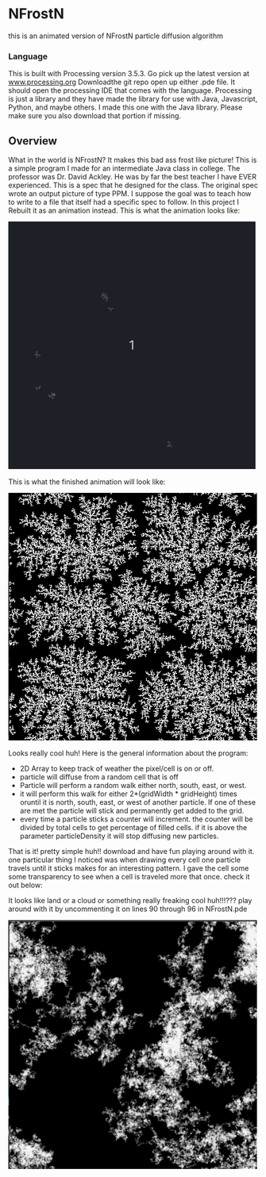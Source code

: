 # NFrostN
this is an animated version of NFrostN particle diffusion algorithm

### Language
This is built with Processing version 3.5.3. Go pick up the latest version at
www.processing.org Downloadthe git repo open up either .pde file. It should open
the processing IDE that comes with the language. Processing is just a library and
they have made the library for use with Java, Javascript, Python, and maybe others.
I made this one with the Java library. Please make sure you also download that portion if missing.  

## Overview
What in the world is NFrostN? It makes this bad ass frost like picture! This is
a simple program I made for an intermediate Java class in college. The professor was
Dr. David Ackley. He was by far the best teacher I have EVER experienced. This is a spec that he designed for the class.
The original spec wrote an output picture of type PPM. I suppose the goal was to teach
how to write to a file that itself had a specific spec to follow. In this project I
Rebuilt it as an animation instead. This is what the animation looks like:  

![](images/NFrostN.gif)  

This is what the finished animation will look like:  

![](images/NFrostNFinish.png)  

Looks really cool huh! Here is the general information about the program:

- 2D Array to keep track of weather the pixel/cell is on or off.
- particle will diffuse from a random cell that is off
- Particle will perform a random walk either north, south, east, or west.
- it will perform this walk for either 2*(gridWidth * gridHeight) times oruntil it is north, south, east, or west of another particle. If one of these are met the particle will stick and permanently get added to the grid.
- every time a particle  sticks a counter will increment. the counter will be divided by total cells to get percentage of filled cells. if it is above the parameter particleDensity it will stop diffusing new particles.  

That is it! pretty simple huh!! download and have fun playing around with it. one particular thing I noticed was when
drawing every cell one particle travels until it sticks makes for an interesting pattern. I gave the cell some some
transparency to see when a cell is traveled more that once. check it out below:

 It looks like land or a cloud or something really freaking cool huh!!!??? play around with it by uncommenting it  on lines 90 through 96 in NFrostN.pde  

![](images/particlePath.png)  
